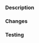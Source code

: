 <!--
	Please use the following format when naming your PR
	< Issue Number >:< Issue Description >
	e.g. PROJ-000: add widget
-->

<!-- Short one line description -->

### Description

<!-- Details of changes -->

### Changes

<!-- Testing comments  -->

### Testing
